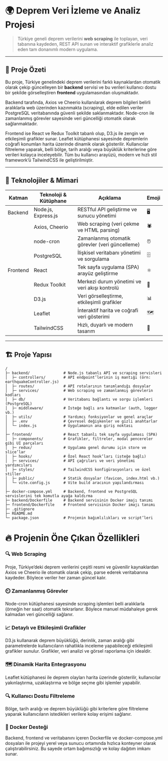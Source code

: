 # 🌍 Deprem Veri İzleme ve Analiz Projesi

> Türkiye geneli deprem verilerini **web scraping** ile toplayan, veri tabanına kaydeden, REST API sunan ve interaktif grafiklerle analiz eden tam donanımlı modern uygulama.

---

## 🚀 Proje Özeti

Bu proje, Türkiye genelindeki deprem verilerini farklı kaynaklardan otomatik olarak çekip güncelleyen bir **backend** servisi ve bu verileri kullanıcı dostu bir şekilde görselleştiren **frontend** uygulamasından oluşmaktadır.  

Backend tarafında, Axios ve Cheerio kullanılarak deprem bilgileri belirli aralıklarla web üzerinden kazınmakta (scraping), elde edilen veriler PostgreSQL veritabanında güvenli şekilde saklanmaktadır. Node-cron ile zamanlanmış görevler sayesinde veri güncelliği otomatik olarak sağlanmaktadır.  

Frontend ise React ve Redux Toolkit tabanlı olup, D3.js ile zengin ve etkileşimli grafikler sunar. Leaflet kütüphanesi sayesinde depremlerin coğrafi konumları harita üzerinde dinamik olarak gösterilir. Kullanıcılar filtreleme yaparak, belli bölge, tarih aralığı veya büyüklük kriterlerine göre verileri kolayca inceleyebilir. Tüm bu kullanıcı arayüzü, modern ve hızlı stil framework’ü TailwindCSS ile geliştirilmiştir.

---

## 🧩 Teknolojiler & Mimari

| Katman       | Teknoloji & Kütüphane            | Açıklama                                       | Emoji  |
|--------------|---------------------------------|------------------------------------------------|--------|
| Backend      | Node.js, Express.js              | RESTful API geliştirme ve sunucu yönetimi       | 🖥️     |
|              | Axios, Cheerio                  | Web scraping (veri çekme ve HTML parsing)       | 🕷️     |
|              | node-cron                      | Zamanlanmış otomatik görevler (veri güncelleme) | ⏰     |
|              | PostgreSQL                     | İlişkisel veritabanı yönetimi ve sorgulama      | 🗄️     |
| Frontend     | React                         | Tek sayfa uygulama (SPA) arayüz geliştirme      | ⚛️     |
|              | Redux Toolkit                 | Merkezi durum yönetimi ve veri akışı kontrolü    | 🔄     |
|              | D3.js                        | Veri görselleştirme, etkileşimli grafikler       | 📊     |
|              | Leaflet                      | İnteraktif harita ve coğrafi veri gösterimi      | 🗺️     |
|              | TailwindCSS                  | Hızlı, duyarlı ve modern tasarım                  | 🎨     |

---

## 🏗️ Proje Yapısı

```plaintext
/
├─ backend/               # Node.js tabanlı API ve scraping servisleri
│  ├─ controllers/        # API endpoint’lerinin iş mantığı (örn: earthquakeController.js)
│  ├─ routes/             # API rotalarının tanımlandığı dosyalar
│  ├─ services/           # Web scraping ve zamanlanmış görevlerin kodları
│  ├─ db/                 # Veritabanı bağlantı ve sorgu işlemleri (PostgreSQL)
│  ├─ middleware/         # İsteğe bağlı ara katmanlar (auth, logger vb.)
│  ├─ utils/              # Yardımcı fonksiyonlar ve genel araçlar
│  ├─ .env                # Çevresel değişkenler ve gizli anahtarlar
│  └─ index.js            # Uygulamanın ana giriş noktası
│
├─ frontend/              # React tabanlı tek sayfa uygulaması (SPA)
│  ├─ components/         # Grafikler, filtreler, modal pencereler gibi UI parçaları
│  ├─ redux/              # Uygulama genel durumu için store ve slice’lar
│  ├─ hooks/              # Özel React hook’ları (isteğe bağlı)
│  ├─ services/           # API çağrıları ve veri yönetimi yardımcıları
│  ├─ styles/             # TailwindCSS konfigürasyonları ve özel stiller
│  ├─ public/             # Statik dosyalar (favicon, index.html vb.)
│  └─ vite.config.js      # Vite build aracının yapılandırması
│
├─ docker-compose.yml     # Backend, frontend ve PostgreSQL servislerini tek komutla ayağa kaldırma
├─ backend/Dockerfile     # Backend servisinin Docker imajı tanımı
├─ frontend/Dockerfile    # Frontend servisinin Docker imajı tanımı
├─ .gitignore
├─ README.md
└─ package.json           # Projenin bağımlılıkları ve script’leri
```

# 🔥 Projenin Öne Çıkan Özellikleri

### 🔍 Web Scraping  
Proje, Türkiye’deki deprem verilerini çeşitli resmi ve güvenilir kaynaklardan Axios ve Cheerio ile otomatik olarak çekip, parse ederek veritabanına kaydeder. Böylece veriler her zaman güncel kalır.

### ⏲️ Zamanlanmış Görevler  
Node-cron kütüphanesi sayesinde scraping işlemleri belli aralıklarla (örneğin her saat) otomatik tekrarlanır. Böylece manuel müdahaleye gerek kalmadan veri güncelliği sağlanır.

### 📈 Detaylı ve Etkileşimli Grafikler  
D3.js kullanarak deprem büyüklüğü, derinlik, zaman aralığı gibi parametrelerde kullanıcıların rahatlıkla inceleme yapabileceği etkileşimli grafikler sunulur. Grafikler, veri analizi ve görsel raporlama için idealdir.

### 🗺️ Dinamik Harita Entegrasyonu  
Leaflet kütüphanesi ile deprem olayları harita üzerinde gösterilir, kullanıcılar yakınlaştırma, uzaklaştırma ve bölge seçme gibi işlemler yapabilir.

### 🔍 Kullanıcı Dostu Filtreleme  
Bölge, tarih aralığı ve deprem büyüklüğü gibi kriterlere göre filtreleme yaparak kullanıcıların istedikleri verilere kolay erişimi sağlanır.

### 🐳 Docker Desteği  
Backend, frontend ve veritabanını içeren Dockerfile ve docker-compose.yml dosyaları ile projeyi yerel veya sunucu ortamında hızlıca konteyner olarak çalıştırabilirsiniz. Bu sayede ortam bağımsızlığı ve kolay dağıtım imkanı sunar.



